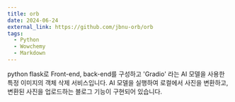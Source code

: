 ```yaml
---
title: orb
date: 2024-06-24
external_link: https://github.com/jbnu-orb/orb
tags:
  - Python
  - Wowchemy
  - Markdown
---
```


python flask로 Front-end, back-end를 구성하고 'Gradio' 라는 AI 모델을  사용한 특정 이미지의 객체 삭제 서비스입니다.
AI 모델을 실행하여 로컬에서 사진을 변환하고, 변환된 사진을 업로드하는 블로그 기능이 구현되어 있습니다.

<!--more-->
